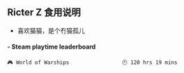 ## Ricter Z 食用说明
- 喜欢猫猫，是个冇猫孤儿

<!-- steam-box start -->
#### - Steam playtime leaderboard
```text
🎮 World of Warships                 🕘 120 hrs 19 mins
```
<!-- Powered by https://github.com/YouEclipse/steam-box . -->
<!-- steam-box end -->
